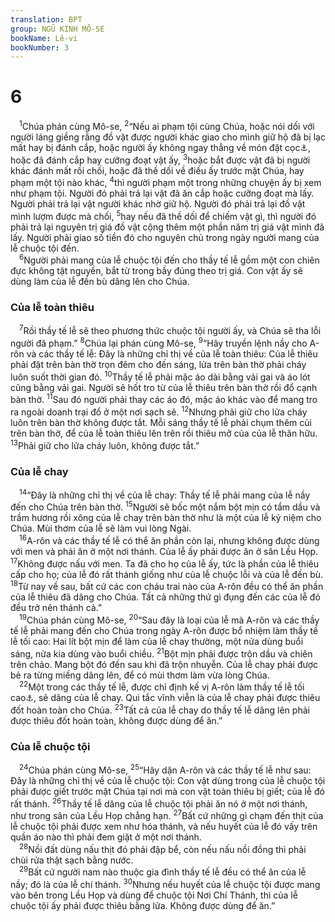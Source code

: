 ```yaml
---
translation: BPT
group: NGŨ KINH MÔ-SE
bookName: Lê-vi 
bookNumber: 3
---
```


<div class="title"><h1>6</h1></div>
<span class="verse le_6_1"> <sup>1</sup>Chúa phán cùng Mô-se,</span>
<span class="verse le_6_2"><sup>2</sup>“Nếu ai phạm tội cùng Chúa, hoặc nói dối với người láng giềng rằng đồ vật được người khác giao cho mình giữ hộ đã bị lạc mất hay bị đánh cắp, hoặc người ấy không ngay thẳng về món đặt cọc<a data-toggle="tooltip" data-placement="bottom" title="Nguyên văn, “vật bảo chứng.” Đây là một loại tiền cọc để làm bằng chứng cho một việc quan trọng sắp được thực hiện.">⚓</a>, hoặc đã đánh cắp hay cưỡng đoạt vật ấy,</span>
<span class="verse le_6_3"><sup>3</sup>hoặc bắt được vật đã bị người khác đánh mất rồi chối, hoặc đã thề dối về điều ấy trước mặt Chúa, hay phạm một tội nào khác,</span>
<span class="verse le_6_4"><sup>4</sup>thì người phạm một trong những chuyện ấy bị xem như phạm tội. Người đó phải trả lại vật đã ăn cắp hoặc cưỡng đoạt mà lấy. Người phải trả lại vật người khác nhờ giữ hộ. Người đó phải trả lại đồ vật mình lượm được mà chối,</span>
<span class="verse le_6_5"><sup>5</sup>hay nếu đã thề dối để chiếm vật gì, thì người đó phải trả lại nguyên trị giá đồ vật cộng thêm một phần năm trị giá vật mình đã lấy. Người phải giao số tiền đó cho nguyên chủ trong ngày người mang của lễ chuộc tội đến.<br/></span>
<span class="verse le_6_6"> <sup>6</sup>Người phải mang của lễ chuộc tội đến cho thầy tế lễ gồm một con chiên đực không tật nguyền, bắt từ trong bầy đúng theo trị giá. Con vật ấy sẽ dùng làm của lễ đền bù dâng lên cho Chúa.<br/></span>
<div class="title"><h3>Của lễ toàn thiêu</h3></div>
<span class="verse le_6_7"> <sup>7</sup>Rồi thầy tế lễ sẽ theo phương thức chuộc tội người ấy, và Chúa sẽ tha lỗi người đã phạm.”</span>
<span class="verse le_6_8"><sup>8</sup>Chúa lại phán cùng Mô-se,</span>
<span class="verse le_6_9"><sup>9</sup>“Hãy truyền lệnh nầy cho A-rôn và các thầy tế lễ: Đây là những chỉ thị về của lễ toàn thiêu: Của lễ thiêu phải đặt trên bàn thờ trọn đêm cho đến sáng, lửa trên bàn thờ phải cháy luôn suốt thời gian đó.</span>
<span class="verse le_6_10"><sup>10</sup>Thầy tế lễ phải mặc áo dài bằng vải gai và áo lót cũng bằng vải gai. Người sẽ hốt tro từ của lễ thiêu trên bàn thờ rồi đổ cạnh bàn thờ.</span>
<span class="verse le_6_11"><sup>11</sup>Sau đó người phải thay các áo đó, mặc áo khác vào để mang tro ra ngoài doanh trại đổ ở một nơi sạch sẽ.</span>
<span class="verse le_6_12"><sup>12</sup>Nhưng phải giữ cho lửa cháy luôn trên bàn thờ không được tắt. Mỗi sáng thầy tế lễ phải chụm thêm củi trên bàn thờ, để của lễ toàn thiêu lên trên rồi thiêu mỡ của của lễ thân hữu.</span>
<span class="verse le_6_13"><sup>13</sup>Phải giữ cho lửa cháy luôn, không được tắt.”<br/></span>
<div class="title"><h3>Của lễ chay</h3></div>
<span class="verse le_6_14"> <sup>14</sup>“Đây là những chỉ thị về của lễ chay: Thầy tế lễ phải mang của lễ nầy đến cho Chúa trên bàn thờ.</span>
<span class="verse le_6_15"><sup>15</sup>Người sẽ bốc một nắm bột mịn có tẩm dầu và trầm hương rồi xông của lễ chay trên bàn thờ như là một của lễ kỷ niệm cho Chúa. Mùi thơm của lễ sẽ làm vui lòng Ngài.<br/></span>
<span class="verse le_6_16"> <sup>16</sup>A-rôn và các thầy tế lễ có thể ăn phần còn lại, nhưng không được dùng với men và phải ăn ở một nơi thánh. Của lễ ấy phải được ăn ở sân Lều Họp.</span>
<span class="verse le_6_17"><sup>17</sup>Không được nấu với men. Ta đã cho họ của lễ ấy, tức là phần của lễ thiêu cấp cho họ; của lễ đó rất thánh giống như của lễ chuộc lỗi và của lễ đền bù.</span>
<span class="verse le_6_18"><sup>18</sup>Từ nay về sau, bất cứ các con cháu trai nào của A-rôn đều có thể ăn phần của lễ thiêu đã dâng cho Chúa. Tất cả những thứ gì đụng đến các của lễ đó đều trở nên thánh cả.”<br/></span>
<span class="verse le_6_19"> <sup>19</sup>Chúa phán cùng Mô-se,</span>
<span class="verse le_6_20"><sup>20</sup>“Sau đây là loại của lễ mà A-rôn và các thầy tế lễ phải mang đến cho Chúa trong ngày A-rôn được bổ nhiệm làm thầy tế lễ tối cao: Hai lít bột mịn để làm của lễ chay thường, một nửa dùng buổi sáng, nửa kia dùng vào buổi chiều.</span>
<span class="verse le_6_21"><sup>21</sup>Bột mịn phải được trộn dầu và chiên trên chảo. Mang bột đó đến sau khi đã trộn nhuyễn. Của lễ chay phải được bẻ ra từng miếng dâng lên, để có mùi thơm làm vừa lòng Chúa.<br/></span>
<span class="verse le_6_22"> <sup>22</sup>Một trong các thầy tế lễ, được chỉ định kế vị A-rôn làm thầy tế lễ tối cao<a data-toggle="tooltip" data-placement="bottom" title="Hay “thầy tế lễ được xức dầu.” Một loại dầu đặc biệt được đổ lên đầu thầy tế lễ để chứng tỏ Thượng Đế đã chọn người ấy để phục vụ.">⚓</a>, sẽ dâng của lễ chay. Qui tắc vĩnh viễn là của lễ chay phải được thiêu đốt hoàn toàn cho Chúa.</span>
<span class="verse le_6_23"><sup>23</sup>Tất cả của lễ chay do thầy tế lễ dâng lên phải được thiêu đốt hoàn toàn, không được dùng để ăn.”<br/></span>
<div class="title"><h3>Của lễ chuộc tội</h3></div>
<span class="verse le_6_24"> <sup>24</sup>Chúa phán cùng Mô-se,</span>
<span class="verse le_6_25"><sup>25</sup>“Hãy dặn A-rôn và các thầy tế lễ như sau: Đây là những chỉ thị về của lễ chuộc tội: Con vật dùng trong của lễ chuộc tội phải được giết trước mặt Chúa tại nơi mà con vật toàn thiêu bị giết; của lễ đó rất thánh.</span>
<span class="verse le_6_26"><sup>26</sup>Thầy tế lễ dâng của lễ chuộc tội phải ăn nó ở một nơi thánh, như trong sân của Lều Họp chẳng hạn.</span>
<span class="verse le_6_27"><sup>27</sup>Bất cứ những gì chạm đến thịt của lễ chuộc tội phải được xem như hóa thánh, và nếu huyết của lễ đó vấy trên quần áo nào thì phải đem giặt ở một nơi thánh.<br/></span>
<span class="verse le_6_28"> <sup>28</sup>Nồi đất dùng nấu thịt đó phải đập bể, còn nếu nấu nồi đồng thì phải chùi rửa thật sạch bằng nước.<br/></span>
<span class="verse le_6_29"> <sup>29</sup>Bất cứ người nam nào thuộc gia đình thầy tế lễ đều có thể ăn của lễ nầy; đó là của lễ chí thánh.</span>
<span class="verse le_6_30"><sup>30</sup>Nhưng nếu huyết của lễ chuộc tội được mang vào bên trong Lều Họp và dùng để chuộc tội Nơi Chí Thánh, thì của lễ chuộc tội ấy phải được thiêu bằng lửa. Không được dùng để ăn.”<br/></span>

